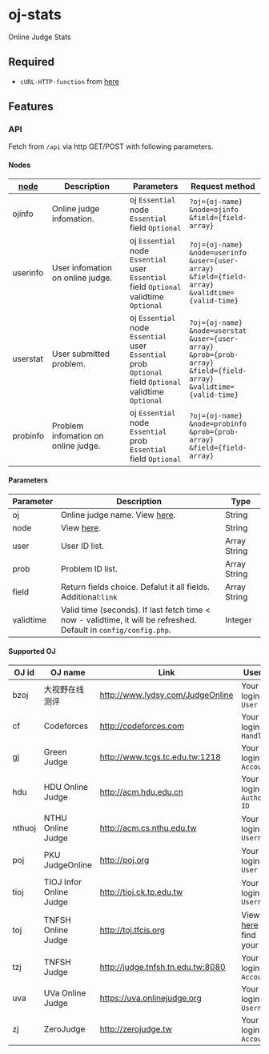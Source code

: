 # oj-stats
Online Judge Stats

Required
---
* `cURL-HTTP-function` from [here](https://github.com/Xi-Plus/cURL-HTTP-function)

Features
---
### API
Fetch from `/api` via http GET/POST with following parameters.

#### Nodes
| [node](README.md#parameters) | Description | Parameters | Request method |
|---|---|---|---|
| ojinfo | Online judge infomation. | oj `Essential` <br> node `Essential` <br> field `Optional` | `?oj={oj-name}`<br>`&node=ojinfo`<br>`&field={field-array}` |
| userinfo | User infomation on online judge. | oj `Essential` <br> node `Essential` <br> user `Essential` <br> field `Optional` <br> validtime `Optional` | `?oj={oj-name}`<br>`&node=userinfo`<br>`&user={user-array}`<br>`&field={field-array}`<br>`&validtime={valid-time}` |
| userstat | User submitted problem. | oj `Essential` <br> node `Essential` <br> user `Essential` <br> prob `Optional` <br> field `Optional` <br> validtime `Optional` | `?oj={oj-name}`<br>`&node=userstat`<br>`&user={user-array}`<br>`&prob={prob-array}`<br>`&field={field-array}`<br>`&validtime={valid-time}` |
| probinfo | Problem infomation on online judge. | oj `Essential` <br> node `Essential` <br> prob `Essential` <br> field `Optional` | `?oj={oj-name}`<br>`&node=probinfo`<br>`&prob={prob-array}`<br>`&field={field-array}` |

#### Parameters
| Parameter | Description | Type |
|---|---|---|
| oj | Online judge name. View [here](README.md#supported-oj). | String |
| node | View [here](README.md#nodes). | String |
| user | User ID list. | Array String |
| prob | Problem ID list. | Array String |
| field | Return fields choice. Defalut it all fields. Additional:`link` | Array String |
| validtime | Valid time (seconds). If last fetch time < now - validtime, it will be refreshed. Default in `config/config.php`. | Integer |

#### Supported OJ
| OJ id | OJ name | Link | User ID |
|-----------|-------------------|---|---|
| bzoj | 大视野在线测评 | http://www.lydsy.com/JudgeOnline | Your login `User ID` |
| cf | Codeforces | http://codeforces.com | Your login `Handle` |
| gj | Green Judge | http://www.tcgs.tc.edu.tw:1218 | Your login `Account` |
| hdu | HDU Online Judge | http://acm.hdu.edu.cn | Your login `Author ID` |
| nthuoj | NTHU Online Judge | http://acm.cs.nthu.edu.tw | Your login `Username` |
| poj | PKU JudgeOnline | http://poj.org | Your login `User ID` |
| tioj | TIOJ Infor Online Judge | http://tioj.ck.tp.edu.tw | Your login `Username` |
| toj | TNFSH Online Judge | http://toj.tfcis.org | View [here](http://toj.tfcis.org/oj/chal/) to find your `ID` |
| tzj | TNFSH Judge | http://judge.tnfsh.tn.edu.tw:8080 | Your login `Account` |
| uva | UVa Online Judge | https://uva.onlinejudge.org | Your login `Username` |
| zj | ZeroJudge | http://zerojudge.tw | Your login `Account` |
